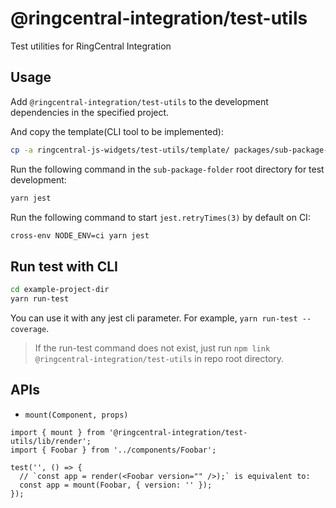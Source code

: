 # @ringcentral-integration/test-utils

Test utilities for RingCentral Integration

## Usage

Add `@ringcentral-integration/test-utils` to the development dependencies in the specified project.

And copy the template(CLI tool to be implemented):

```sh
cp -a ringcentral-js-widgets/test-utils/template/ packages/sub-package-folder/
```

Run the following command in the `sub-package-folder` root directory for test development:

```sh
yarn jest
```

Run the following command to start `jest.retryTimes(3)` by default on CI:

```sh
cross-env NODE_ENV=ci yarn jest
```

## Run test with CLI

```sh
cd example-project-dir
yarn run-test
```

You can use it with any jest cli parameter. For example, `yarn run-test --coverage`.

> If the run-test command does not exist, just run `npm link @ringcentral-integration/test-utils` in repo root directory.

## APIs

- `mount(Component, props)`

```tsx
import { mount } from '@ringcentral-integration/test-utils/lib/render';
import { Foobar } from '../components/Foobar';

test('', () => {
  // `const app = render(<Foobar version="" />);` is equivalent to:
  const app = mount(Foobar, { version: '' });
});
```
